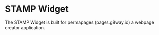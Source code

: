 # STAMP Widget

The STAMP Widget is built for permapages (pages.g8way.io) a webpage creator application.